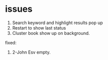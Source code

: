 # issues 

1. Search keyword and highlight results pop up
2. Restart to show last status
3. Cluster book show up on background. 



fixed:
1. 2-John Esv empty. 



